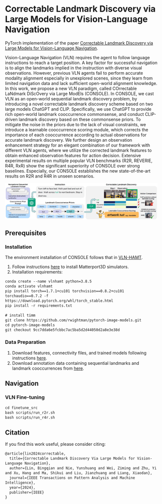 # Correctable Landmark Discovery via Large Models for Vision-Language Navigation

PyTorch implementation of the paper [Correctable Landmark Discovery via Large Models for Vision-Language Navigation](https://arxiv.org/abs/2405.18721).

Vision-Language Navigation (VLN) requires the agent to follow language instructions to reach a target position. A key factor for successful navigation is to align the landmarks implied in the instruction with diverse visual observations. However, previous VLN agents fail to perform accurate modality alignment especially in unexplored scenes, since they learn from limited navigation data and lack sufficient open-world alignment knowledge. In this work, we propose a new VLN paradigm, called COrrectable LaNdmark DiScOvery via Large ModEls (CONSOLE). In CONSOLE, we cast VLN as an open-world sequential landmark discovery problem, by introducing a novel correctable landmark discovery scheme based on two large models ChatGPT and CLIP. Specifically, we use ChatGPT to provide rich open-world landmark cooccurrence commonsense, and conduct CLIP-driven landmark discovery based on these commonsense priors. To mitigate the noise in the priors due to the lack of visual constraints, we introduce a learnable cooccurrence scoring module, which corrects the importance of each cooccurrence according to actual observations for accurate landmark discovery. We further design an  observation enhancement strategy for an elegant combination of our framework with different VLN agents, where we utilize the corrected landmark features to obtain enhanced observation features for action decision. Extensive experimental results on multiple popular VLN benchmarks (R2R, REVERIE, R4R, RxR) show the significant superiority of CONSOLE over strong baselines. Especially, our CONSOLE establishes the new state-of-the-art results on R2R and R4R in unseen scenarios.

![framework](motivation.png)

## Prerequisites

### Installation
The environment installation of CONSOLE follows that in [VLN-HAMT](https://github.com/cshizhe/VLN-HAMT).
1. Follow instructions [here](https://github.com/peteanderson80/Matterport3DSimulator) to install Matterport3D simulators.
2. Installation requirements:
```setup
conda create --name vlnhamt python=3.8.5
conda activate vlnhamt
pip install torch==1.7.1+cu101 torchvision==0.8.2+cu101 torchaudio==0.7.2 -f https://download.pytorch.org/whl/torch_stable.html
pip install -r requirements.txt

# install timm
git clone https://github.com/rwightman/pytorch-image-models.git
cd pytorch-image-models
git checkout 9cc7dda6e5fcbbc7ac5ba5d2d44050d2a8e3e38d
```

### Data Preparation
1. Download features, connectivity files, and trained models following instructions [here](https://github.com/cshizhe/VLN-HAMT).
2. Download annotation data containing sequential landmarks and landmark cooccurrences from [here](https://drive.google.com/drive/folders/15ofyBXUHrqklos7e6Gptn5fXleVjS7Hg?usp=sharing).

## Navigation
### VLN Fine-tuning

```setup
cd finetune_src
bash scripts/run_r2r.sh
bash scripts/run_r4r.sh
```

## Citation
If you find this work useful, please consider citing:
```setup
@article{lin2024correctable,
  title={Correctable Landmark Discovery Via Large Models for Vision-Language Navigation},
  author={Lin, Bingqian and Nie, Yunshuang and Wei, Ziming and Zhu, Yi and Xu, Hang and Ma, Shikui and Liu, Jianzhuang and Liang, Xiaodan},
  journal={IEEE Transactions on Pattern Analysis and Machine Intelligence},
  year={2024},
  publisher={IEEE}
}
```

